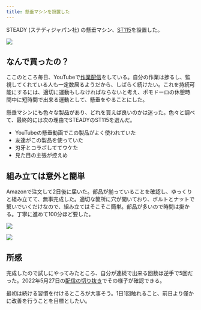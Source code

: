 ```yaml
---
title: 懸垂マシンを設置した
---
```

STEADY (ステディジャパン社) の懸垂マシン、[ST115](https://www.amazon.co.jp/dp/B09K3QQBKH)を設置した。

![](https://lh5.googleusercontent.com/5YIIeq1zU-SSrNRFx-eRTDHFov11wvkjK8rnqbKUFpJCntnnP8u2LraHXLG-mQscNXOBm9faN7MbTNXGbEoawj-VG0z4BSQK5ibjm1ucrYovyYHhfs_43SW28qr3KI9KC_f7gAnaJ1CE3XgnfW8LLgExZZOSzTpjQYBc3HNTZNc7OKBAVSLlRwYPhPuG)

なんで買ったの？
--------

ここのところ毎日、YouTubeで[作業配信](https://www.youtube.com/c/r7kamura)をしている。自分の作業は捗るし、監視してくれている人も一定数居るようだから、しばらく続けたい。これを持続可能にするには、適切に運動もしなければならないと考え、ポモドーロの休憩時間中に短時間で出来る運動として、懸垂をやることにした。

懸垂マシンにも色々な製品があり、どれを買えば良いのかは迷った。色々と調べて、最終的には次の理由でSTEADYのST115を選んだ。

*   YouTubeの懸垂動画でこの製品がよく使われていた
*   友達がこの製品を使っていた
*   刃牙とコラボしててウケた
*   見た目の主張が控えめ

組み立ては意外と簡単
----------

Amazonで注文して2日後に届いた。部品が揃っていることを確認し、ゆっくりと組み立てて、無事完成した。適切な箇所に穴が開いており、ボルトとナットで繋いでいくだけなので、組み立てはそこそこ簡単。部品が多いので時間は掛かる。丁寧に進めて100分ほど要した。

![](https://lh4.googleusercontent.com/T7dqv5lvwvb_yNzfVOe8ca6NdO0iKym8n5hLr5kKlFtXq2PUDjIe5p-6T1XxEVRTnzDXzvE1yv-JvZxUpilRAyBLXHwgZoCpijbESMHet-80O8eCnhGkVBIoRZhmk2JrCIsEn_TkKBbU9cTzLLHP00Ui4cDdgB7S8_Y-lkQI1-X7py_XRv7DWLtfLe1C)

![](https://lh6.googleusercontent.com/XuSDAd81mkiHaLSu5dlPjBJdq4FT21HcibObrB6A06grSBLe4MuUcD3tKlvH0FUZ9s3uL1DXTeRa2TlWrYQYXLkSNMtw9vWPsGPceHJ0QbD1q_NZBVAPGf1zvWWYB2A5xFnBAGSk2g2YGeM04dvOckDGm3pAwjw7pEcFFJueJDasNZNe6GVOELrVQoo1)

所感
--

完成したので試しにやってみたところ、自分が連続で出来る回数は逆手で5回だった。2022年5月27日の[配信の切り抜き](https://www.youtube.com/clip/Ugkxy2NXpdlfZF0kT9s-MoCOrbB1wpWEryK9)でその様子が確認できる。

最初は続ける習慣を付けるところが大事そう。1日1回触れること、前日より僅かに改善を行うことを目標としたい。
